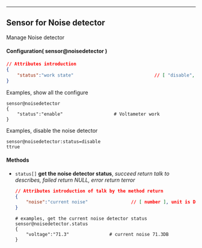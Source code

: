 ***
## Sensor for Noise detector
Manage Noise detector

#### Configuration( sensor@noisedetector )
```json
// Attributes introduction
{
    "status":"work state"                              // [ "disable", "enable" ]
}
```

Examples, show all the configure
```shell
sensor@noisedetector
{
    "status":"enable"                   # Voltameter work
}
```  

Examples, disable the noise detector
```shell
sensor@noisedetector:status=disable
ttrue
```  



#### **Methods**   
+ `status[]` **get the noise detector status**, *succeed return talk to describes, failed return NULL, error return terror*    
    ```json
    // Attributes introduction of talk by the method return
    {
        "noise":"current noise"                // [ number ], unit is DB
    }    
    ```

    ```shell
    # examples, get the current noise detector status
    sensor@noisedetector.status
    {
        "voltage":"71.3"               # current noise 71.3DB
    }  
    ```

